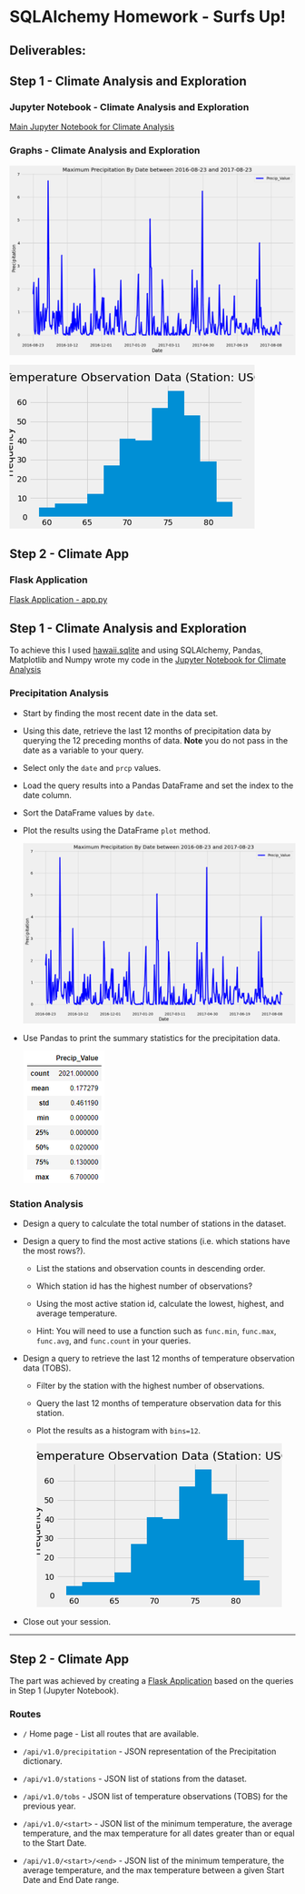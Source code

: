 # SQLAlchemy Homework - Surfs Up!

## Deliverables:

## Step 1 - Climate Analysis and Exploration
### Jupyter Notebook - Climate Analysis and Exploration
[Main Jupyter Notebook for Climate Analysis](climate.ipynb)

### Graphs - Climate Analysis and Exploration
![Precipitation_Graph](Images/Precip.png)

![Temprature_Histogram](Images/Temp_Analysis.png)

## Step 2 - Climate App
### Flask Application
[Flask Application - app.py](app.py)

## Step 1 - Climate Analysis and Exploration

To achieve this I used [hawaii.sqlite](Resources/hawaii.sqlite) and using SQLAlchemy, Pandas, Matplotlib and Numpy wrote my code in the [Jupyter Notebook for Climate Analysis](climate.ipynb)

### Precipitation Analysis

* Start by finding the most recent date in the data set.

* Using this date, retrieve the last 12 months of precipitation data by querying the 12 preceding months of data. **Note** you do not pass in the date as a variable to your query.

* Select only the `date` and `prcp` values.

* Load the query results into a Pandas DataFrame and set the index to the date column.

* Sort the DataFrame values by `date`.

* Plot the results using the DataFrame `plot` method.

  ![Precipitation_Graph](Images/Precip.png)

* Use Pandas to print the summary statistics for the precipitation data.

  ![Precipitation_Stats](Images/precipitation_stats.png)

### Station Analysis

* Design a query to calculate the total number of stations in the dataset.

* Design a query to find the most active stations (i.e. which stations have the most rows?).

  * List the stations and observation counts in descending order.

  * Which station id has the highest number of observations?

  * Using the most active station id, calculate the lowest, highest, and average temperature.

  * Hint: You will need to use a function such as `func.min`, `func.max`, `func.avg`, and `func.count` in your queries.

* Design a query to retrieve the last 12 months of temperature observation data (TOBS).

  * Filter by the station with the highest number of observations.

  * Query the last 12 months of temperature observation data for this station.

  * Plot the results as a histogram with `bins=12`.

    ![Temprature_Histogram](Images/Temp_Analysis.png)

* Close out your session.

- - -

## Step 2 - Climate App

The part was achieved by creating a [Flask Application](app.py) based on the queries in Step 1 (Jupyter Notebook).

### Routes

* `/` Home page -  List all routes that are available.

* `/api/v1.0/precipitation` - JSON representation of the Precipitation dictionary.

* `/api/v1.0/stations` -  JSON list of stations from the dataset.

* `/api/v1.0/tobs` - JSON list of temperature observations (TOBS) for the previous year.

* `/api/v1.0/<start>` - JSON list of the minimum temperature, the average temperature, and the max temperature for all dates greater than or equal to the Start Date.

* `/api/v1.0/<start>/<end>` - JSON list of the minimum temperature, the average temperature, and the max temperature between a given Start Date and End Date range.

